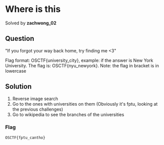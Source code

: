 # Where is this
Solved by **zachwong_02**

## Question
"If you forgot your way back home, try finding me <3"

Flag format: OSCTF{university_city}, example: if the answer is New York University. The flag is: OSCTF{nyu_newyork}. Note: the flag in bracket is in lowercase


## Solution
1. Reverse image search
2. Go to the ones with universities on them (Obviously it's fptu, looking at the previous challenges)
3. Go to wikipedia to see the branches of the universities

### Flag
`OSCTF{fptu_cantho}`
